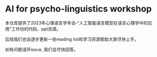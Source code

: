 # AI for psycho-linguistics workshop
本仓库提供了2023年心理语言学年会-“人工智能语言模型在语言心理学中的应用”工作坊的代码、ppt资源。

后续我们也会逐步更新一些reading list和学习资源帮助大家尽快上手。

如有问题请开issue, 我们会尽快回答。

